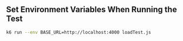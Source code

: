 ## Set Environment Variables When Running the Test 

```bash
k6 run --env BASE_URL=http://localhost:4000 loadTest.js
```

